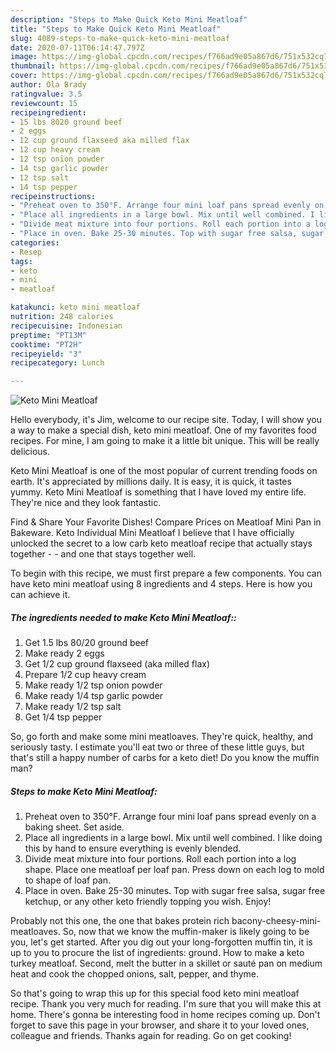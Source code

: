 ```yaml
---
description: "Steps to Make Quick Keto Mini Meatloaf"
title: "Steps to Make Quick Keto Mini Meatloaf"
slug: 4089-steps-to-make-quick-keto-mini-meatloaf
date: 2020-07-11T06:14:47.797Z
image: https://img-global.cpcdn.com/recipes/f766ad9e05a867d6/751x532cq70/keto-mini-meatloaf-recipe-main-photo.jpg
thumbnail: https://img-global.cpcdn.com/recipes/f766ad9e05a867d6/751x532cq70/keto-mini-meatloaf-recipe-main-photo.jpg
cover: https://img-global.cpcdn.com/recipes/f766ad9e05a867d6/751x532cq70/keto-mini-meatloaf-recipe-main-photo.jpg
author: Ola Brady
ratingvalue: 3.5
reviewcount: 15
recipeingredient:
- 15 lbs 8020 ground beef
- 2 eggs
- 12 cup ground flaxseed aka milled flax
- 12 cup heavy cream
- 12 tsp onion powder
- 14 tsp garlic powder
- 12 tsp salt
- 14 tsp pepper
recipeinstructions:
- "Preheat oven to 350°F. Arrange four mini loaf pans spread evenly on a baking sheet. Set aside."
- "Place all ingredients in a large bowl. Mix until well combined. I like doing this by hand to ensure everything is evenly blended."
- "Divide meat mixture into four portions. Roll each portion into a log shape. Place one meatloaf per loaf pan. Press down on each log to mold to shape of loaf pan."
- "Place in oven. Bake 25-30 minutes. Top with sugar free salsa, sugar free ketchup, or any other keto friendly topping you wish. Enjoy!"
categories:
- Resep
tags:
- keto
- mini
- meatloaf

katakunci: keto mini meatloaf
nutrition: 248 calories
recipecuisine: Indonesian
preptime: "PT13M"
cooktime: "PT2H"
recipeyield: "3"
recipecategory: Lunch

---
```



![Keto Mini Meatloaf](https://img-global.cpcdn.com/recipes/f766ad9e05a867d6/751x532cq70/keto-mini-meatloaf-recipe-main-photo.jpg)

Hello everybody, it's Jim, welcome to our recipe site. Today, I will show you a way to make a special dish, keto mini meatloaf. One of my favorites food recipes. For mine, I am going to make it a little bit unique. This will be really delicious.

Keto Mini Meatloaf is one of the most popular of current trending foods on earth. It's appreciated by millions daily. It is easy, it is quick, it tastes yummy. Keto Mini Meatloaf is something that I have loved my entire life. They're nice and they look fantastic.

Find &amp; Share Your Favorite Dishes! Compare Prices on Meatloaf Mini Pan in Bakeware. Keto Individual Mini Meatloaf I believe that I have officially unlocked the secret to a low carb keto meatloaf recipe that actually stays together - - and one that stays together well.


To begin with this recipe, we must first prepare a few components. You can have keto mini meatloaf using 8 ingredients and 4 steps. Here is how you can achieve it.

##### The ingredients needed to make Keto Mini Meatloaf::

1. Get 1.5 lbs 80/20 ground beef
1. Make ready 2 eggs
1. Get 1/2 cup ground flaxseed (aka milled flax)
1. Prepare 1/2 cup heavy cream
1. Make ready 1/2 tsp onion powder
1. Make ready 1/4 tsp garlic powder
1. Make ready 1/2 tsp salt
1. Get 1/4 tsp pepper


So, go forth and make some mini meatloaves. They&#39;re quick, healthy, and seriously tasty. I estimate you&#39;ll eat two or three of these little guys, but that&#39;s still a happy number of carbs for a keto diet! Do you know the muffin man? 

##### Steps to make Keto Mini Meatloaf:

1. Preheat oven to 350°F. Arrange four mini loaf pans spread evenly on a baking sheet. Set aside.
1. Place all ingredients in a large bowl. Mix until well combined. I like doing this by hand to ensure everything is evenly blended.
1. Divide meat mixture into four portions. Roll each portion into a log shape. Place one meatloaf per loaf pan. Press down on each log to mold to shape of loaf pan.
1. Place in oven. Bake 25-30 minutes. Top with sugar free salsa, sugar free ketchup, or any other keto friendly topping you wish. Enjoy!


Probably not this one, the one that bakes protein rich bacony-cheesy-mini-meatloaves. So, now that we know the muffin-maker is likely going to be you, let&#39;s get started. After you dig out your long-forgotten muffin tin, it is up to you to procure the list of ingredients: ground. How to make a keto turkey meatloaf. Second, melt the butter in a skillet or sauté pan on medium heat and cook the chopped onions, salt, pepper, and thyme. 

So that's going to wrap this up for this special food keto mini meatloaf recipe. Thank you very much for reading. I'm sure that you will make this at home. There's gonna be interesting food in home recipes coming up. Don't forget to save this page in your browser, and share it to your loved ones, colleague and friends. Thanks again for reading. Go on get cooking!
